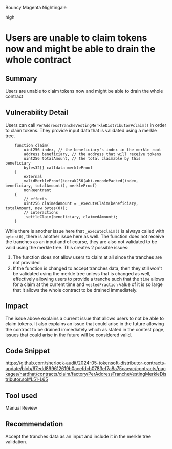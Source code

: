 Bouncy Magenta Nightingale

high

# Users are unable to claim tokens now and might be able to drain the whole contract

## Summary
Users are unable to claim tokens now and might be able to drain the whole contract
## Vulnerability Detail
Users can call `PerAddressTrancheVestingMerkleDistributor#claim()` in order to claim tokens. They provide input data that is validated using a merkle tree. 
```solidity
    function claim(
        uint256 index, // the beneficiary's index in the merkle root
        address beneficiary, // the address that will receive tokens
        uint256 totalAmount, // the total claimable by this beneficiary
        bytes32[] calldata merkleProof
    )
        external
        validMerkleProof(keccak256(abi.encodePacked(index, beneficiary, totalAmount)), merkleProof)
        nonReentrant
    {
        // effects
        uint256 claimedAmount = _executeClaim(beneficiary, totalAmount, new bytes(0));
        // interactions
        _settleClaim(beneficiary, claimedAmount);
    }
```
While there is another issue here that `_executeClaim()` is always called with `bytes(0)`, there is another issue here as well. The function does not receive the tranches as an input and of course, they are also not validated to be valid using the merkle tree.
This creates 2 possible issues:
1. The function does not allow users to claim at all since the tranches are not provided
2. If the function is changed to accept tranches data, then they still won't be validated using the merkle tree unless that is changed as well, effectively allowing users to provide a tranche such that the `time` allows for a claim at the current time and `vestedFraction` value of it is so large that it allows the whole contract to be drained immediately.
## Impact
The issue above explains a current issue that allows users to not be able to claim tokens. It also explains an issue that could arise in the future allowing the contract to be drained immediately which as stated in the contest page, issues that could arise in the future will be considered valid.
## Code Snippet
https://github.com/sherlock-audit/2024-05-tokensoft-distributor-contracts-update/blob/67edd899612619b0acefdcb0783ef7a8a75caeac/contracts/packages/hardhat/contracts/claim/factory/PerAddressTrancheVestingMerkleDistributor.sol#L51-L65
## Tool used

Manual Review

## Recommendation
Accept the tranches data as an input and include it in the merkle tree validation.